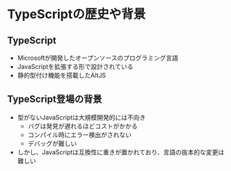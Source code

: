 # TypeScriptの歴史や背景

## TypeScript
- Microsoftが開発したオープンソースのプログラミング言語
- JavaScriptを拡張する形で設計されている
- 静的型付け機能を搭載したAltJS

## TypeScript登場の背景
- 型がないJavaScriptは大規模開発的には不向き
    - バグは発見が遅れるほどコストがかかる
     - コンパイル時にエラー検出がされない
     - デバッグが難しい
- しかし、JavaScriptは互換性に重きが置かれており、言語の抜本的な変更は難しい
